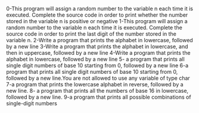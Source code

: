 0-This program will assign a random number to the variable n each time it is executed. Complete the source code in order to print whether the number stored in the variable n is positive or negative
1-This program will assign a random number to the variable n each time it is executed. Complete the source code in order to print the last digit of the number stored in the variable n.
2-Write a program that prints the alphabet in lowercase, followed by a new line
3-Write a program that prints the alphabet in lowercase, and then in uppercase, followed by a new line
4-Write a program that prints the alphabet in lowercase, followed by a new line
5- a program that prints all single digit numbers of base 10 starting from 0, followed by a new line
6-a program that prints all single digit numbers of base 10 starting from 0, followed by a new line.You are not allowed to use any variable of type char
7-a program that prints the lowercase alphabet in reverse, followed by a new line.
8- a program that prints all the numbers of base 16 in lowercase, followed by a new line.
9-a program that prints all possible combinations of single-digit numbers
